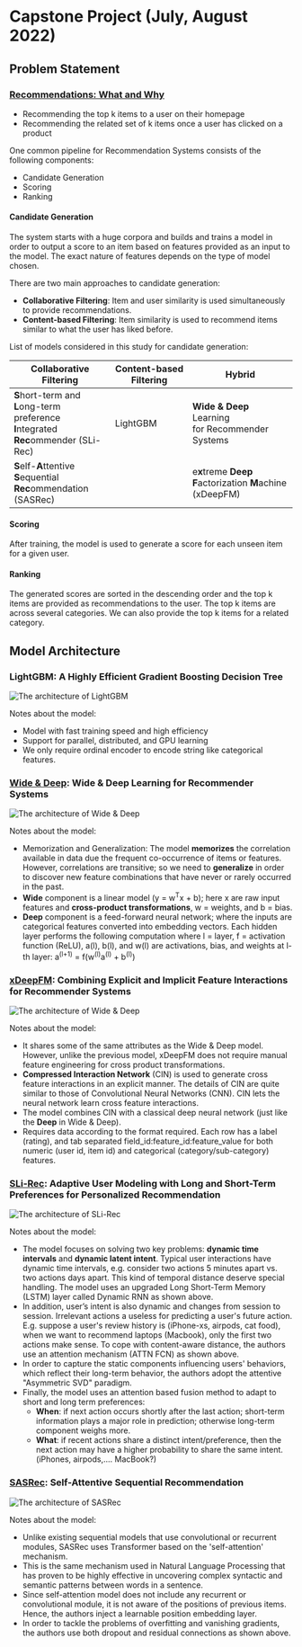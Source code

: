 # Capstone Project (July, August 2022)

## Problem Statement
### [Recommendations: What and Why](https://developers.google.com/machine-learning/recommendation/overview)
- Recommending the top k items to a user on their homepage
- Recommending the related set of k items once a user has clicked on a product

One common pipeline for Recommendation Systems consists of the following components:
- Candidate Generation
- Scoring
- Ranking

#### Candidate Generation
The system starts with a huge corpora and builds and trains a model in order to output a score to an item based on features provided as an input to the model. The exact nature of features depends on the type of model chosen.

There are two main approaches to candidate generation:
- **Collaborative Filtering**: Item and user similarity is used simultaneously to provide recommendations.
- **Content-based Filtering**: Item similarity is used to recommend items similar to what the user has liked before.

List of models considered in this study for candidate generation:

| Collaborative Filtering  | Content-based Filtering | Hybrid   
| ------------------------ | ----------------------- | --------    |
| **S**hort-term and **L**ong-term<br>preference **I**ntegrated<br>**Rec**ommender (SLi-Rec) | LightGBM | **Wide & Deep** Learning<br>for Recommender<br>Systems |
| **S**elf-**A**ttentive **S**equential<br>**Rec**ommendation (SASRec) | | e**x**treme **Deep**<br>**F**actorization **M**achine (xDeepFM) |

#### Scoring
After training, the model is used to generate a score for each unseen item for a given user.
#### Ranking
The generated scores are sorted in the descending order and the top k items are provided as recommendations to the user. The top k items are across several categories. We can also provide the top k items for a related category.

## Model Architecture
### LightGBM: A Highly Efficient Gradient Boosting Decision Tree

<img src="https://github.com/ss-github-code/capstone_recsys/blob/main/report/images/architect_lightgbm.png?raw=true" alt="The architecture of LightGBM"/>

Notes about the model:<br>
- Model with fast training speed and high efficiency
- Support for parallel, distributed, and GPU learning
- We only require ordinal encoder to encode string like categorical features.

### [Wide & Deep](https://arxiv.org/abs/1606.07792): Wide & Deep Learning for Recommender Systems

<img src="https://github.com/ss-github-code/capstone_recsys/blob/main/report/images/architect_widendeep.png?raw=true" alt="The architecture of Wide & Deep"/>

Notes about the model:<br>
- Memorization and Generalization: The model **memorizes** the correlation available in data due the frequent co-occurrence of items or features. However, correlations are transitive; so we need to **generalize** in order to discover new feature combinations that have never or rarely occurred in the past.<br>
- **Wide** component is a linear model (y = w<sup>T</sup>x + b); here x are raw input features and **cross-product transformations**, w = weights, and b = bias.<br>
- **Deep** component is a feed-forward neural network; where the inputs are categorical features converted into embedding vectors. Each hidden layer performs the following computation where l = layer, f = activation function (ReLU), a(l), b(l), and w(l) are activations, bias, and weights at l-th layer: a<sup>(l+1)</sup> = f(w<sup>(l)</sup>a<sup>(l)</sup> + b<sup>(l)</sup>)<br>

### [xDeepFM](https://arxiv.org/abs/1803.05170): Combining Explicit and Implicit Feature Interactions for Recommender Systems

<img src="https://github.com/ss-github-code/capstone_recsys/blob/main/report/images/architect_xdeepfm.png?raw=true" alt="The architecture of Wide & Deep"/>

Notes about the model:<br>
- It shares some of the same attributes as the Wide & Deep model. However, unlike the previous model, xDeepFM does not require manual feature engineering for cross product transformations.
- **Compressed Interaction Network** (CIN) is used to generate cross feature interactions in an explicit manner. The details of CIN are quite similar to those of Convolutional Neural Networks (CNN). CIN lets the neural network learn cross feature interactions.
- The model combines CIN with a classical deep neural network (just like the **Deep** in Wide & Deep).
- Requires data according to the format required. Each row has a label (rating), and tab separated field_id:feature_id:feature_value for both numeric (user id, item id) and categorical (category/sub-category) features.<br>

### [SLi-Rec](https://www.microsoft.com/en-us/research/uploads/prod/2019/07/IJCAI19-ready_v1.pdf): Adaptive User Modeling with Long and Short-Term Preferences for Personalized Recommendation

<img src="https://github.com/ss-github-code/capstone_recsys/blob/main/report/images/architect_slirec.png?raw=true" alt="The architecture of SLi-Rec"/>

Notes about the model:<br>
- The model focuses on solving two key problems: **dynamic time intervals** and **dynamic latent intent**. Typical user interactions have dynamic time intervals, e.g. consider two actions 5 minutes apart vs. two actions days apart. This kind of temporal distance deserve special handling. The model uses an upgraded Long Short-Term Memory (LSTM) layer called Dynamic RNN as shown above.
- In addition, user’s intent is also dynamic and changes from session to session. Irrelevant actions a useless for predicting a user's future action. E.g. suppose a user's review history is (iPhone-xs, airpods, cat food), when we want to recommend laptops (Macbook), only the first two actions make sense. To cope with content-aware distance, the authors use an attention mechanism (ATTN FCN) as shown above.
- In order to capture the static components influencing users' behaviors, which reflect their long-term behavior, the authors adopt the attentive "Asymmetric SVD" paradigm.
- Finally, the model uses an attention based fusion method to adapt to short and long term preferences:
  - **When**: if next action occurs shortly after the last action; short-term information plays a major role in prediction; otherwise long-term component weighs more.
  - **What**: if recent actions share a distinct intent/preference, then the next action may have a higher probability to share the same intent. (iPhones, airpods,.... MacBook?)<br>

### [SASRec](https://arxiv.org/abs/1808.09781): Self-Attentive Sequential Recommendation

<img src="https://github.com/ss-github-code/capstone_recsys/blob/main/report/images/architect_sasrec.png?raw=true" alt="The architecture of SASRec"/>

Notes about the model:<br>
- Unlike existing sequential models that use convolutional or recurrent modules, SASRec uses Transformer based on the 'self-attention' mechanism.
- This is the same mechanism used in Natural Language Processing that has proven to be highly effective in uncovering complex syntactic and semantic patterns between words in a sentence.
- Since self-attention model does not include any recurrent or convolutional module, it is not aware of the positions of previous items. Hence, the authors inject a learnable position embedding layer.
- In order to tackle the problems of overfitting and vanishing gradients, the authors use both dropout and residual connections as shown above.
